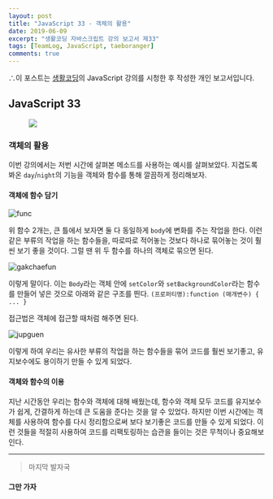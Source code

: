 ```yaml
---
layout: post
title: "JavaScript 33 - 객체의 활용"
date: 2019-06-09
excerpt: "생활코딩 자바스크립트 강의 보고서 제33"
tags: [TeamLog, JavaScript, taeboranger]
comments: true
---
```


∴이 포스트는 [생활코딩](https://www.youtube.com/playlist?list=PLuHgQVnccGMBB348PWRN0fREzYcYgFybf)의 JavaScript 강의를 시청한 후 작성한 개인 보고서입니다.

## JavaScript 33

<figure class="half">
    <a href="https://www.lform.com/_assets/packages/wp/assets/uploaded/2017/08/lform_javascript_blog_header_image-1600x1080.jpg"><img src="https://www.lform.com/_assets/packages/wp/assets/uploaded/2017/08/lform_javascript_blog_header_image-1600x1080.jpg"></a>
</figure>

### 객체의 활용

이번 강의에서는 저번 시간에 살펴본 메소드를 사용하는 예시를 살펴보았다. 지겹도록 봐온 `day`/`night`의 기능을 객체와 함수를 통해 깔끔하게 정리해보자.

#### 객체에 함수 담기

![func](https://user-images.githubusercontent.com/51315771/59154827-54a08e00-8ab6-11e9-9a47-70b8e118eb63.JPG)

위 함수 2개는, 큰 틀에서 보자면 둘 다 동일하게 `body`에 변화를 주는 작업을 한다. 이런 같은 부류의 작업을 하는 함수들을, 따로따로 적어놓는 것보다 하나로 묶어놓는 것이 훨씬 보기 좋을 것이다. 그럴 땐 위 두 함수를 하나의 객체로 묶으면 된다.

![gakchaefun](https://user-images.githubusercontent.com/51315771/59154823-51a59d80-8ab6-11e9-8d2f-78786d3f7e79.JPG)

이렇게 말이다.
이는 `Body`라는 객체 안에 `setColor`와 `setBackgroundColor`라는 함수를 만들어 넣은 것으로 아래와 같은 구조를 띈다.
`(프로퍼티명):function (매개변수) { ... } `

접근법은 객체에 접근할 때처럼 해주면 된다.

![jupguen](https://user-images.githubusercontent.com/51315771/59154847-b3fe9e00-8ab6-11e9-99ed-c22d423b6970.JPG)

이렇게 하여 우리는 유사한 부류의 작업을 하는 함수들을 묶어 코드를 훨씬 보기좋고, 유지보수에도 용이하기 만들 수 있게 되었다.

#### 객체와 함수의 이용
지난 시간동안 우리는 함수와 객체에 대해 배웠는데, 함수와 객체 모두 코드를 유지보수가 쉽게, 간결하게 하는데 큰 도움을 준다는 것을 알 수 있었다. 하지만 이번 시간에는 객체를 사용하여 함수를 다시 정리함으로써 보다 보기좋은 코드를 만들 수 있게 되었다. 이런 것들을 적절히 사용하여 코드를 리팩토링하는 습관을 들이는 것은 무척이나 중요해보인다.

---
  >마지막 발자국

#### 그만 가자
